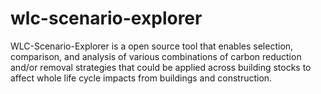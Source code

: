 # wlc-scenario-explorer
WLC-Scenario-Explorer is a open source tool that enables selection, comparison, and analysis of various combinations of carbon reduction and/or removal strategies that could be applied across building stocks to affect whole life cycle impacts from buildings and construction.
